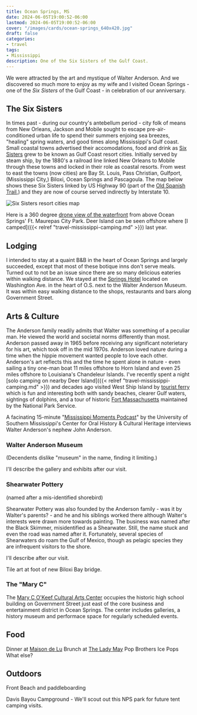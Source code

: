 ```yaml
---
title: Ocean Springs, MS
date: 2024-06-05T19:00:52-06:00
lastmod: 2024-06-05T19:00:52-06:00
cover: "/images/cards/ocean-springs_640x420.jpg"
draft: false
categories:
- travel
tags:
- Mississippi
description: One of the Six Sisters of the Gulf Coast.
---
```

We were attracted by the art and mystique of Walter Anderson. And we discovered so much more to enjoy as my wife and I visited Ocean Springs - one of the *Six Sisters* of the Gulf Coast - in celebration of our anniversary. 

## The Six Sisters

In times past - during our country's antebellum period - city folk of means from New Orleans, Jackson and Mobile sought to escape pre-air-conditioned urban life to spend their summers enjoing sea breezes, "healing" spring waters, and good times along Mississippi's Gulf coast. Small coastal towns advertised their accomodations, food and drink as [Six Sisters](https://mississippiencyclopedia.org/entries/six-sisters-of-the-gulf-coast/) grew to be known as Gulf Coast resort cities. Initially served by steam ship, by the 1880's a railroad line linked New Orleans to Mobile through these towns and locked in their role as coastal resorts. From west to east the towns (now cities) are Bay St. Louis, Pass Christian, Gulfport, (Mississippi City,) Biloxi, Ocean Springs and Pascagoula. The map below shows these Six Sisters linked by US Highway 90 (part of the [Old Spanish Trail](https://en.wikipedia.org/wiki/Old_Spanish_Trail_(auto_trail)),) and they are now of course served indirectly by Interstate 10. 

![Six Sisters resort cities map](/images/travel/ocean-springs/mississippi-coast-6-sisters-map.jpg)

Here is a 360 degree [drone view of the waterfront](https://maps.app.goo.gl/89i563K8ANGnwxvEA) from above Ocean Springs' Ft. Maurepas City Park. Deer Island can be seen offshore where [I camped]({{< relref "travel-mississippi-camping.md" >}}) last year.

## Lodging

I intended to stay at a quaint B&B in the heart of Ocean Springs and largely succeeded, except that most of these botique inns don't serve meals. Turned out to not be an issue since there are so many delicious eateries within walking distance. We stayed at the [Springs Hotel](https://www.springshotelos.com/) located on Washington Ave. in the heart of O.S. next to the Walter Anderson Museum. It was within easy walking distance to the shops, restaurants and bars along Government Street. 

## Arts & Culture

The Anderson family readily admits that Walter was something of a peculiar man. He viewed the world and societal norms differently than most. Anderson passed away in 1965 before receiving any significant noterietary for his art, which took off in the mid 1970s. Anderson loved nature during a time when the hippie movement wanted people to love each other. Anderson's art reflects this and the time he spent alone in nature - even sailing a tiny one-man boat 11 miles offshore to Horn Island and even 25 miles offshore to Louisiana's Chandeleur Islands. I've recently spent a night [solo camping on nearby Deer Island]({{< relref "travel-mississippi-camping.md" >}}) and decades ago visited West Ship Island by [tourist ferry](https://msshipisland.com/) which is fun and interesting both with sandy beaches, clearer Gulf waters, sightings of dolphins, and a tour of historic [Fort Massachusetts](https://www.nps.gov/guis/learn/historyculture/fort-massachusetts.htm) maintained by the National Park Service.

A facinating 15-minute "[Mississippi Moments Podcast](https://podcasts.apple.com/us/podcast/john-anderson-the-friends-of-walter-anderson/id312847589?i=1000540407046)" by the University of Southern Mississippi's Center for Oral History & Cultural Heritage interviews Walter Anderson's nephew John Anderson.

### Walter Anderson Museum

(Decendents dislike "museum" in the name, finding it limiting.)

I'll describe the gallery and exhibits after our visit.

### Shearwater Pottery
(named after a mis-identified shorebird)

Shearwater Pottery was also founded by the Anderson family - was it by Walter's parents? - and he and his siblings worked there although Walter's interests were drawn more towards painting. The business was named after the Black Skimmer, misidentified as a Shearwater. Still, the name stuck and even the road was named after it. Fortunately, several species of Shearwaters do roam the Gulf of Mexico, though as pelagic species they are infrequent visitors to the shore.

I'll describe after our visit.

Tile art at foot of new Biloxi Bay bridge.



### The "Mary C"

The [Mary C O'Keef Cultural Arts Center](https://www.themaryc.art/) occupies the historic high school building on Government Street just east of the core business and entertainment district in Ocean Springs. The center includes galleries, a history museum and performace space for regularly scheduled events.

## Food

Dinner at [Maison de Lu](https://www.maisondelu.com/)
Brunch at [The Lady May](https://www.theladymay.com/)
Pop Brothers Ice Pops
What else?

## Outdoors

Front Beach and paddleboarding

Davis Bayou Campground - We'll scout out this NPS park for future tent camping visits.


